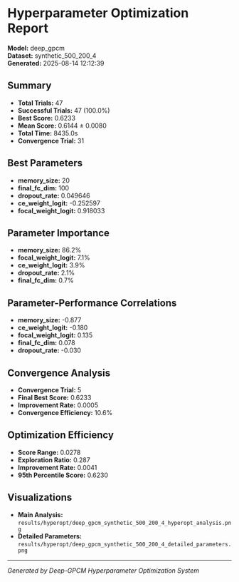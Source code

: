 # Hyperparameter Optimization Report

**Model:** deep_gpcm  
**Dataset:** synthetic_500_200_4  
**Generated:** 2025-08-14 12:12:39  

## Summary

- **Total Trials:** 47
- **Successful Trials:** 47 (100.0%)
- **Best Score:** 0.6233
- **Mean Score:** 0.6144 ± 0.0080
- **Total Time:** 8435.0s
- **Convergence Trial:** 31

## Best Parameters

- **memory_size:** 20
- **final_fc_dim:** 100
- **dropout_rate:** 0.049646
- **ce_weight_logit:** -0.252597
- **focal_weight_logit:** 0.918033

## Parameter Importance

- **memory_size:** 86.2%
- **focal_weight_logit:** 7.1%
- **ce_weight_logit:** 3.9%
- **dropout_rate:** 2.1%
- **final_fc_dim:** 0.7%

## Parameter-Performance Correlations

- **memory_size:** -0.877
- **ce_weight_logit:** -0.180
- **focal_weight_logit:** 0.135
- **final_fc_dim:** 0.078
- **dropout_rate:** -0.030

## Convergence Analysis

- **Convergence Trial:** 5
- **Final Best Score:** 0.6233
- **Improvement Rate:** 0.0005
- **Convergence Efficiency:** 10.6%

## Optimization Efficiency

- **Score Range:** 0.0278
- **Exploration Ratio:** 0.287
- **Improvement Rate:** 0.0041
- **95th Percentile Score:** 0.6230

## Visualizations

- **Main Analysis:** `results/hyperopt/deep_gpcm_synthetic_500_200_4_hyperopt_analysis.png`
- **Detailed Parameters:** `results/hyperopt/deep_gpcm_synthetic_500_200_4_detailed_parameters.png`

---
*Generated by Deep-GPCM Hyperparameter Optimization System*
